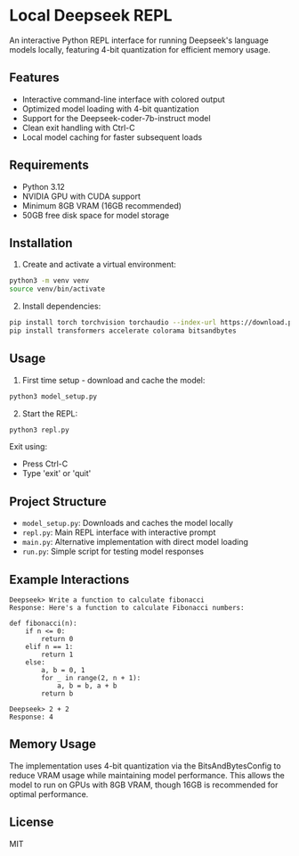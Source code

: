 # Local Deepseek REPL

An interactive Python REPL interface for running Deepseek's language models locally, featuring 4-bit quantization for efficient memory usage.

## Features
- Interactive command-line interface with colored output
- Optimized model loading with 4-bit quantization
- Support for the Deepseek-coder-7b-instruct model
- Clean exit handling with Ctrl-C
- Local model caching for faster subsequent loads

## Requirements
- Python 3.12
- NVIDIA GPU with CUDA support
- Minimum 8GB VRAM (16GB recommended)
- 50GB free disk space for model storage

## Installation

1. Create and activate a virtual environment:
```bash
python3 -m venv venv
source venv/bin/activate
```

2. Install dependencies:
```bash
pip install torch torchvision torchaudio --index-url https://download.pytorch.org/whl/cu118
pip install transformers accelerate colorama bitsandbytes
```

## Usage

1. First time setup - download and cache the model:
```bash
python3 model_setup.py
```

2. Start the REPL:
```bash
python3 repl.py
```

Exit using:
- Press Ctrl-C
- Type 'exit' or 'quit'

## Project Structure

- `model_setup.py`: Downloads and caches the model locally
- `repl.py`: Main REPL interface with interactive prompt
- `main.py`: Alternative implementation with direct model loading
- `run.py`: Simple script for testing model responses

## Example Interactions

```
Deepseek> Write a function to calculate fibonacci
Response: Here's a function to calculate Fibonacci numbers:

def fibonacci(n):
    if n <= 0:
        return 0
    elif n == 1:
        return 1
    else:
        a, b = 0, 1
        for _ in range(2, n + 1):
            a, b = b, a + b
        return b

Deepseek> 2 + 2
Response: 4
```

## Memory Usage
The implementation uses 4-bit quantization via the BitsAndBytesConfig to reduce VRAM usage while maintaining model performance. This allows the model to run on GPUs with 8GB VRAM, though 16GB is recommended for optimal performance.

## License
MIT
```
